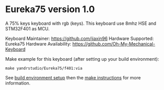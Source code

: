 Eureka75 version 1.0
===

A 75% keys keyboard with rgb (keys).
This keyboard use 8mhz HSE and STM32F401 as MCU.

Keyboard Maintainer: https://github.com/jiaxin96
Hardware Supported: Eureka75
Hardware Availability: https://github.com/Oh-My-Mechanical-Keyboard 

Make example for this keyboard (after setting up your build environment):

    make yandrstudio/Eureka75/f401:via

See [build environment setup](https://docs.qmk.fm/#/getting_started_build_tools) then the [make instructions](https://docs.qmk.fm/#/getting_started_make_guide) for more information.

